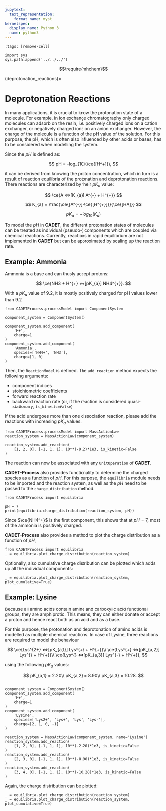 ```yaml
---
jupytext:
  text_representation:
    format_name: myst
kernelspec:
  display_name: Python 3
  name: python3
---
```


```{code-cell} ipython3
:tags: [remove-cell]

import sys
sys.path.append('../../../')
```

$$\require{mhchem}$$

(deprotonation_reactions)=
# Deprotonation Reactions
In many applications, it is crucial to know the protonation state of a molecule.
For example, in ion exchange chromatography only charged molecules can adsorb on the resin, i.e. positively charged ions on a cation exchanger, or negatively charged ions on an anion exchanger.
However, the charge of the molecule is a function of the pH value of the solution.
For this purpose, the pH, which is often also influenced by other acids or bases, has to be considered when modelling the system.

Since the $pH$ is defined as:

$$
pH = -log_{10}(\ce{[H^+]}),
$$

it can be derived from knowing the proton concentration, which in turn is a result of reaction equilibria of the protonation and deprotonation reactions.
There reactions are characterized by their $pK_a$ value:

$$
\ce{A <=>[K_{a}] A^{-} + H^{+}}
$$

$$
K_{a} = \frac{\ce{[A^{-}]}\ce{[H^{+}]}}{\ce{[HA]}}
$$

$$
pK_{a} = -log_{10}(K_{a})
$$


To model the $pH$ in **CADET**, the different protonation states of molecules can be treated as individual (pseudo-) components which are coupled via chemical reactions.
Currently, reactions in rapid equilibrium are not implemented in **CADET** but can be approximated by scaling up the reaction rate.

## Example: Ammonia
Ammonia is a base and can thusly accept protons:

$$
\ce{NH3 + H^{+} <=>[pK_{a}] NH4^{+}}.
$$

With a $pK_{a}$ value of 9.2, it is mostly positively charged for pH values lower than 9.2

```{code-cell} ipython3
from CADETProcess.processModel import ComponentSystem

component_system = ComponentSystem()

component_system.add_component(
	'H+', 
	charge=1
)
component_system.add_component(
	'Ammonia', 
	species=['NH4+', 'NH3'],
	charge=[1, 0]
)
```

Then, the `ReactionModel` is defined.
The `add_reaction` method expects the following arguments: 
- component indices
- stoichiometric coefficients
- forward reaction rate
- backward reaction rate (or, if the reaction is considered quasi-stationary, `is_kinetic=False`)

If the acid undergoes more than one dissociation reaction, please add the reactions with increasing $pK_a$ values.

```{code-cell} ipython3
from CADETProcess.processModel import MassActionLaw
reaction_system = MassActionLaw(component_system)

reaction_system.add_reaction(
	[1, 2, 0], [-1, 1, 1], 10**(-9.2)*1e3, is_kinetic=False
)
```

The reaction can now be associated with any `UnitOperation` of **CADET**.


**CADET-Process** also provides functionality to determine the charged species as a function of $pH$.
For this purpose, the `equilibria` module needs to be imported and the reaction system, as well as the $pH$ need to be passed to the `charge_distribution` method.

```{code-cell} ipython3
from CADETProcess import equilibria

pH = 7
print(equilibria.charge_distribution(reaction_system, pH))
```
Since $\ce{NH4^+}$ is the first component, this shows that at $pH = 7$, most of the ammonia is positively charged. 

**CADET-Process** also provides a method to plot the charge distribution as a function of $pH$,

```{code-cell} ipython3
from CADETProcess import equilibria
_ = equilibria.plot_charge_distribution(reaction_system)
```
Optionally, also cumulative charge distribution can be plotted which adds up all the individual components:

```{code-cell} ipython3
_ = equilibria.plot_charge_distribution(reaction_system, plot_cumulative=True)
```

## Example: Lysine
Because all amino acids contain amine and carboxylic acid functional groups, they are amphiprotic.
This means, they can either donate or accept a proton and hence react both as an acid and as a base.

For this purpose, the protonation and deprotonation of amino acids is modelled as multiple chemical reactions.
In case of Lysine, three reactions are required to model the behaviour

$$
\ce{Lys^{2+} <=>[pK_{a,1}] Lys^{+} + H^{+}}\\
\ce{Lys^{+} <=>[pK_{a,2}] Lys^{} + H^{+}}\\
\ce{Lys^{} <=>[pK_{a,3}] Lys^{-} + H^{+}},
$$

using the following $pK_a$ values:

$$
pK_{a,1} = 2.20\\
pK_{a,2} = 8.90\\
pK_{a,3} = 10.28.
$$

```{code-cell} ipython3

component_system = ComponentSystem()
component_system.add_component(
    'H+', 
    charge=1
)
component_system.add_component(
    'Lysine', 
    species=['Lys2+', 'Lys+', 'Lys', 'Lys-'],
    charge=[2, 1, 0, -1]
)

reaction_system = MassActionLaw(component_system, name='Lysine')
reaction_system.add_reaction(
    [1, 2, 0], [-1, 1, 1], 10**(-2.20)*1e3, is_kinetic=False
)
reaction_system.add_reaction(
    [2, 3, 0], [-1, 1, 1], 10**(-8.90)*1e3, is_kinetic=False
)
reaction_system.add_reaction(
    [3, 4, 0], [-1, 1, 1], 10**(-10.28)*1e3, is_kinetic=False
)
```
Again, the charge distribution can be plotted:

```{code-cell} ipython3
_ = equilibria.plot_charge_distribution(reaction_system)
_ = equilibria.plot_charge_distribution(reaction_system, plot_cumulative=True)
```

